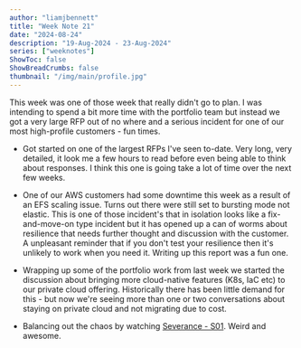 ```yaml
---
author: "liamjbennett"
title: "Week Note 21"
date: "2024-08-24"
description: "19-Aug-2024 - 23-Aug-2024"
series: ["weeknotes"]
ShowToc: false
ShowBreadCrumbs: false
thumbnail: "/img/main/profile.jpg"
---
```


This week was one of those week that really didn't go to plan. I was intending to spend a bit more time with the portfolio team but instead we got a very large RFP out of no where and a serious incident for one of our most high-profile customers - fun times.

* Got started on one of the largest RFPs I've seen to-date. Very long, very detailed, it look me a few hours to read before even being able to think about responses. I think this one is going take a lot of time over the next few weeks.

* One of our AWS customers had some downtime this week as a result of an EFS scaling issue. Turns out there were still set to bursting mode not elastic. This is one of those incident's that in isolation looks like a fix-and-move-on type incident but it has opened up a can of worms about resilience that needs further thought and discussion with the customer. A unpleasant reminder that if you don't test your resilience then it's unlikely to work when you need it. Writing up this report was a fun one.

* Wrapping up some of the portfolio work from last week we started the discussion about bringing more cloud-native features (K8s, IaC etc) to our private cloud offering. Historically there has been little demand for this - but now we're seeing more than one or two conversations about staying on private cloud and not migrating due to cost.

* Balancing out the chaos by watching [Severance - S01](https://tv.apple.com/us/show/severance/umc.cmc.1srk2goyh2q2zdxcx605w8vtx). Weird and awesome.
